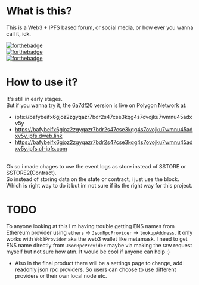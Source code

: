 # What is this?
This is a Web3 + IPFS based forum, or social media, or how ever you wanna call it, idk.

[![forthebadge](https://forthebadge.com/images/badges/0-percent-optimized.svg)](https://forthebadge.com) <br />
[![forthebadge](https://forthebadge.com/images/badges/60-percent-of-the-time-works-every-time.svg)](https://forthebadge.com) <br />
[![forthebadge](https://forthebadge.com/images/badges/powered-by-black-magic.svg)](https://forthebadge.com)

# How to use it?
It's still in early stages. <br />
But if you wanna try it, 
the [6a7df20](https://github.com/DeepDoge/web3-forum/commit/6a7df200bf8646f7cd5dc1846ad9f301188798c4) version is live on Polygon Network at: <br /> 
- ipfs://bafybeifx6gjoz2zgyqazr7bdr2s47cse3kqg4s7ovojku7wmnu45adxv5y
- https://bafybeifx6gjoz2zgyqazr7bdr2s47cse3kqg4s7ovojku7wmnu45adxv5y.ipfs.dweb.link
- https://bafybeifx6gjoz2zgyqazr7bdr2s47cse3kqg4s7ovojku7wmnu45adxv5y.ipfs.cf-ipfs.com
 <br />
Ok so i made chages to use the event logs as store instead of SSTORE or SSTORE2(Contract). <br />
So instead of storing data on the state or contract, i just use the block. <br />
Which is right way to do it but im not sure if its the right way for this project. <br />

# TODO
To anyone looking at this I'm having trouble getting ENS names from Ethereum provider using `ethers` -> `JsonRpcProvider` -> `lookupAddress`.
It only works with `Web3Provider` aka the web3 wallet like metamask. I need to get ENS name directly from `JsonRpcProvider` maybe via making the raw request myself but not sure how atm. It would be cool if anyone can help :)

- Also in the final product there will be a settings page to change, add readonly json rpc providers. So users can choose to use different providers or their own local node etc.
